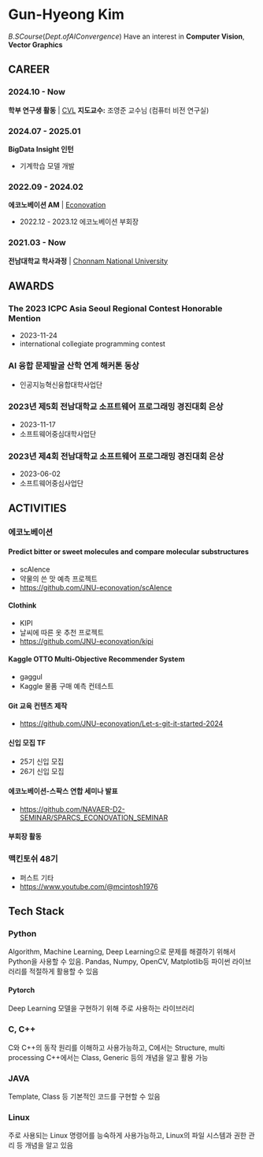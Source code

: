 <!--
넣어야 할 내용

커리어
연구분야
논문 (추후 생긴다면)
활동 내역
수상 이력
Tech stack

-->


# Gun-Hyeong Kim
$B.S Course (Dept. of AI Convergence)$
Have an interest in **Computer Vision**, **Vector Graphics**

## CAREER
### 2024.10 - Now
**학부 연구생 활동** | [CVL](https://sites.google.com/view/cvl-jnu/home)
**지도교수:** 조영준 교수님 (컴퓨터 비전 연구실)

### 2024.07 - 2025.01
**BigData Insight 인턴** 
- 기계학습 모델 개발

### 2022.09 - 2024.02
**에코노베이션 AM** | [Econovation](https://econovation.kr/)
- 2022.12 - 2023.12 에코노베이션 부회장

### 2021.03 - Now
**전남대학교 학사과정** | [Chonnam National University](https://www.jnu.ac.kr)

## AWARDS
### The 2023 ICPC Asia Seoul Regional Contest Honorable Mention
- 2023-11-24
- international collegiate programming contest
### AI 융합 문제발굴 산학 연계 해커톤 동상
- 인공지능혁신융합대학사업단
### 2023년 제5회 전남대학교 소프트웨어 프로그래밍 경진대회 은상
- 2023-11-17
- 소프트웨어중심대학사업단
### 2023년 제4회 전남대학교 소프트웨어 프로그래밍 경진대회 은상
- 2023-06-02
- 소프트웨어중심사업단

## ACTIVITIES
### 에코노베이션
#### Predict bitter or sweet molecules and compare molecular substructures
- scAIence
- 약물의 쓴 맛 예측 프로젝트
- https://github.com/JNU-econovation/scAIence
#### Clothink
- KIPI
- 날씨에 따른 옷 추천 프로젝트
- https://github.com/JNU-econovation/kipi
#### Kaggle OTTO Multi-Objective Recommender System
- gaggul
- Kaggle 물품 구매 예측 컨테스트
#### Git 교육 컨텐츠 제작
- https://github.com/JNU-econovation/Let-s-git-it-started-2024
#### 신입 모집 TF
- 25기 신입 모집
- 26기 신입 모집
#### 에코노베이션-스팍스 연합 세미나 발표
- https://github.com/NAVAER-D2-SEMINAR/SPARCS_ECONOVATION_SEMINAR
#### 부회장 활동

### 맥킨토쉬 48기
- 퍼스트 기타
- https://www.youtube.com/@mcintosh1976

## Tech Stack
### Python
Algorithm, Machine Learning, Deep Learning으로 문제를 해결하기 위해서 Python을 사용할 수 있음. Pandas, Numpy, OpenCV, Matplotlib등 파이썬 라이브러리를 적절하게 활용할 수 있음
#### Pytorch
Deep Learning 모델을 구현하기 위해 주로 사용하는 라이브러리

### C, C++
C와 C++의 동작 원리를 이해하고 사용가능하고, C에서는 Structure, multi processing C++에서는 Class, Generic 등의 개념을 알고 활용 가능

### JAVA
Template, Class 등 기본적인 코드를 구현할 수 있음

### Linux
주로 사용되는 Linux 명령어를 능숙하게 사용가능하고, Linux의 파일 시스템과 권한 관리 등 개념을 알고 있음
